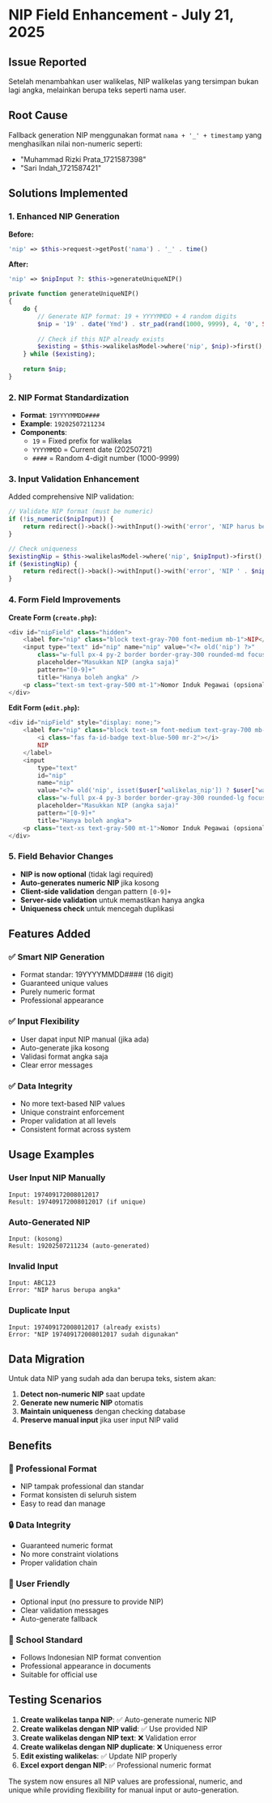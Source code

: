 # NIP Field Enhancement - July 21, 2025

## Issue Reported
Setelah menambahkan user walikelas, NIP walikelas yang tersimpan bukan lagi angka, melainkan berupa teks seperti nama user.

## Root Cause
Fallback generation NIP menggunakan format `nama + '_' + timestamp` yang menghasilkan nilai non-numeric seperti:
- "Muhammad Rizki Prata_1721587398"
- "Sari Indah_1721587421"

## Solutions Implemented

### 1. Enhanced NIP Generation
**Before:**
```php
'nip' => $this->request->getPost('nama') . '_' . time()
```

**After:**
```php
'nip' => $nipInput ?: $this->generateUniqueNIP()

private function generateUniqueNIP()
{
    do {
        // Generate NIP format: 19 + YYYYMMDD + 4 random digits
        $nip = '19' . date('Ymd') . str_pad(rand(1000, 9999), 4, '0', STR_PAD_LEFT);
        
        // Check if this NIP already exists
        $existing = $this->walikelasModel->where('nip', $nip)->first();
    } while ($existing);
    
    return $nip;
}
```

### 2. NIP Format Standardization
- **Format**: `19YYYYMMDD####`
- **Example**: `19202507211234`
- **Components**:
  - `19` = Fixed prefix for walikelas
  - `YYYYMMDD` = Current date (20250721)
  - `####` = Random 4-digit number (1000-9999)

### 3. Input Validation Enhancement
Added comprehensive NIP validation:
```php
// Validate NIP format (must be numeric)
if (!is_numeric($nipInput)) {
    return redirect()->back()->withInput()->with('error', 'NIP harus berupa angka');
}

// Check uniqueness
$existingNip = $this->walikelasModel->where('nip', $nipInput)->first();
if ($existingNip) {
    return redirect()->back()->withInput()->with('error', 'NIP ' . $nipInput . ' sudah digunakan');
}
```

### 4. Form Field Improvements

**Create Form (`create.php`):**
```php
<div id="nipField" class="hidden">
    <label for="nip" class="block text-gray-700 font-medium mb-1">NIP</label>
    <input type="text" id="nip" name="nip" value="<?= old('nip') ?>"
        class="w-full px-4 py-2 border border-gray-300 rounded-md focus:outline-none focus:ring-2 focus:ring-blue-500" 
        placeholder="Masukkan NIP (angka saja)"
        pattern="[0-9]+"
        title="Hanya boleh angka" />
    <p class="text-sm text-gray-500 mt-1">Nomor Induk Pegawai (opsional, hanya angka). Kosongkan jika belum ada.</p>
</div>
```

**Edit Form (`edit.php`):**
```php
<div id="nipField" style="display: none;">
    <label for="nip" class="block text-sm font-medium text-gray-700 mb-2">
        <i class="fas fa-id-badge text-blue-500 mr-2"></i>
        NIP
    </label>
    <input 
        type="text" 
        id="nip" 
        name="nip" 
        value="<?= old('nip', isset($user['walikelas_nip']) ? $user['walikelas_nip'] : '') ?>"
        class="w-full px-4 py-3 border border-gray-300 rounded-lg focus:ring-2 focus:ring-blue-500 focus:border-blue-500 transition-colors duration-200 text-gray-900"
        placeholder="Masukkan NIP (angka saja)"
        pattern="[0-9]+"
        title="Hanya boleh angka">
    <p class="text-xs text-gray-500 mt-1">Nomor Induk Pegawai (opsional, hanya angka). Kosongkan jika belum ada.</p>
</div>
```

### 5. Field Behavior Changes
- **NIP is now optional** (tidak lagi required)
- **Auto-generates numeric NIP** jika kosong
- **Client-side validation** dengan pattern `[0-9]+`
- **Server-side validation** untuk memastikan hanya angka
- **Uniqueness check** untuk mencegah duplikasi

## Features Added

### ✅ Smart NIP Generation
- Format standar: 19YYYYMMDD#### (16 digit)
- Guaranteed unique values
- Purely numeric format
- Professional appearance

### ✅ Input Flexibility
- User dapat input NIP manual (jika ada)
- Auto-generate jika kosong
- Validasi format angka saja
- Clear error messages

### ✅ Data Integrity
- No more text-based NIP values
- Unique constraint enforcement
- Proper validation at all levels
- Consistent format across system

## Usage Examples

### User Input NIP Manually
```
Input: 197409172008012017
Result: 197409172008012017 (if unique)
```

### Auto-Generated NIP
```
Input: (kosong)
Result: 19202507211234 (auto-generated)
```

### Invalid Input
```
Input: ABC123
Error: "NIP harus berupa angka"
```

### Duplicate Input
```
Input: 197409172008012017 (already exists)
Error: "NIP 197409172008012017 sudah digunakan"
```

## Data Migration

Untuk data NIP yang sudah ada dan berupa teks, sistem akan:
1. **Detect non-numeric NIP** saat update
2. **Generate new numeric NIP** otomatis
3. **Maintain uniqueness** dengan checking database
4. **Preserve manual input** jika user input NIP valid

## Benefits

### 🎯 Professional Format
- NIP tampak professional dan standar
- Format konsisten di seluruh sistem
- Easy to read dan manage

### 🔒 Data Integrity
- Guaranteed numeric format
- No more constraint violations
- Proper validation chain

### 👤 User Friendly
- Optional input (no pressure to provide NIP)
- Clear validation messages
- Auto-generate fallback

### 🏫 School Standard
- Follows Indonesian NIP format convention
- Professional appearance in documents
- Suitable for official use

## Testing Scenarios

1. **Create walikelas tanpa NIP**: ✅ Auto-generate numeric NIP
2. **Create walikelas dengan NIP valid**: ✅ Use provided NIP
3. **Create walikelas dengan NIP text**: ❌ Validation error
4. **Create walikelas dengan NIP duplicate**: ❌ Uniqueness error
5. **Edit existing walikelas**: ✅ Update NIP properly
6. **Excel export dengan NIP**: ✅ Professional numeric format

The system now ensures all NIP values are professional, numeric, and unique while providing flexibility for manual input or auto-generation.
